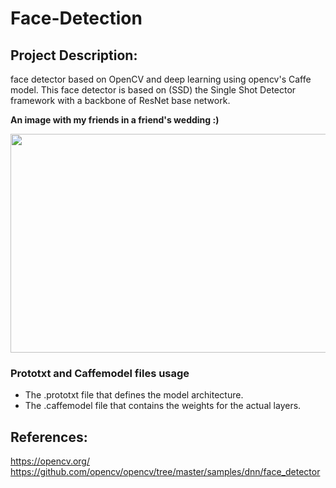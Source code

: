 # Face-Detection

## Project Description:

face detector based on OpenCV and deep learning using opencv's Caffe model. This face detector is based on (SSD) the Single Shot Detector framework with a backbone of ResNet base network.


**An image with my friends in a friend's wedding :)**
<p align="center">
 <img  width="700" height="350" src="https://github.com/anasbadawy/Face-Detection/blob/master/testResult.png">
</p>



### Prototxt and Caffemodel files usage
- The .prototxt file that defines the model architecture.
- The .caffemodel file that contains the weights for the actual layers.




## References:
https://opencv.org/
https://github.com/opencv/opencv/tree/master/samples/dnn/face_detector

